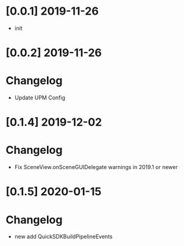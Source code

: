 
# [0.0.1] 2019-11-26
* init

# [0.0.2] 2019-11-26
# Changelog
* Update UPM Config

# [0.1.4] 2019-12-02
# Changelog
* Fix SceneView.onSceneGUIDelegate warnings in 2019.1 or newer

# [0.1.5] 2020-01-15
# Changelog
* new add QuickSDKBuildPipelineEvents
